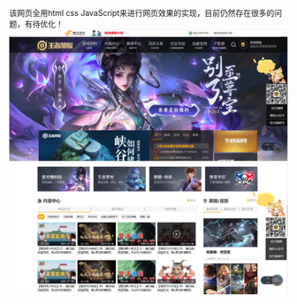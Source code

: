 该网页全用html css JavaScript来进行网页效果的实现，目前仍然存在很多的问题，有待优化！
![](images/微信图片编辑_20220617105351.jpg)
![](images/微信图片编辑_20220617105421.jpg)